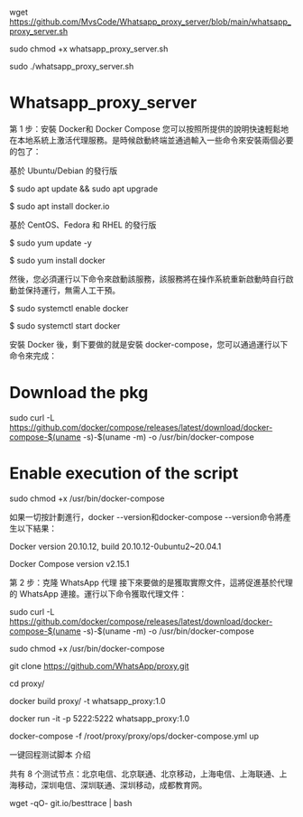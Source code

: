 wget https://github.com/MvsCode/Whatsapp_proxy_server/blob/main/whatsapp_proxy_server.sh

sudo chmod +x whatsapp_proxy_server.sh

sudo ./whatsapp_proxy_server.sh


# Whatsapp_proxy_server

第 1 步：安裝 Docker和 Docker Compose
您可以按照所提供的說明快速輕鬆地在本地系統上激活代理服務。是時候啟動終端並通過輸入一些命令來安裝兩個必要的包了：


基於 Ubuntu/Debian 的發行版

$ sudo apt update && sudo apt upgrade 

$ sudo apt install docker.io


基於 CentOS、Fedora 和 RHEL 的發行版

$ sudo yum update -y

$ sudo yum install docker


然後，您必須運行以下命令來啟動該服務，該服務將在操作系統重新啟動時自行啟動並保持運行，無需人工干預。

$ sudo systemctl enable docker

$ sudo systemctl start docker


安裝 Docker 後，剩下要做的就是安裝 docker-compose，您可以通過運行以下命令來完成：

# Download the pkg
sudo curl -L https://github.com/docker/compose/releases/latest/download/docker-compose-$(uname -s)-$(uname -m) -o /usr/bin/docker-compose

# Enable execution of the script

sudo chmod +x /usr/bin/docker-compose

如果一切按計劃進行，docker --version和docker-compose --version命令將產生以下結果：

Docker version 20.10.12, build 20.10.12-0ubuntu2~20.04.1

Docker Compose version v2.15.1

第 2 步：克隆 WhatsApp 代理
接下來要做的是獲取實際文件，這將促進基於代理的 WhatsApp 連接。運行以下命令獲取代理文件：

sudo curl -L https://github.com/docker/compose/releases/latest/download/docker-compose-$(uname -s)-$(uname -m) -o /usr/bin/docker-compose

sudo chmod +x /usr/bin/docker-compose

git clone https://github.com/WhatsApp/proxy.git

cd proxy/

docker build proxy/ -t whatsapp_proxy:1.0

docker run -it -p 5222:5222 whatsapp_proxy:1.0

docker-compose -f /root/proxy/proxy/ops/docker-compose.yml up


一键回程测试脚本
介绍

共有 8 个测试节点：北京电信、北京联通、北京移动，上海电信、上海联通、上海移动，深圳电信、深圳联通、深圳移动，成都教育网。

wget -qO- git.io/besttrace | bash
